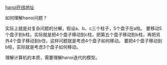 [hanoi在线地址](https://www.mathsisfun.com/games/towerofhanoi.html)

如何理解hanoi问题？

实际上就是对复杂问题的分解，假设a、b、c三个柱子，5个盘子在a柱。
要移动5个盘子到b柱，实际就是把4个盘子移动到c柱，把第五个盘子移动到b柱，再把另外4个盘子移动到b住，这样问题就是考虑4个盘子如何移动。
要把4个盘子移动到b柱，实际就是考虑3个盘子如何移动。

理解计算机的本质，需要理解hanoi迭代的模型。
